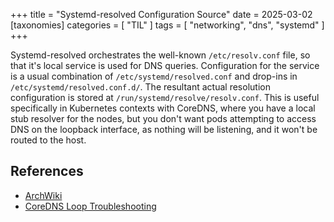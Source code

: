 +++
title = "Systemd-resolved Configuration Source"
date = 2025-03-02
[taxonomies]
categories = [ "TIL" ]
tags = [ "networking", "dns", "systemd" ]
+++

Systemd-resolved orchestrates the well-known `/etc/resolv.conf` file, so that it's local service is used for DNS queries.
Configuration for the service is a usual combination of `/etc/systemd/resolved.conf` and drop-ins in `/etc/systemd/resolved.conf.d/`.
The resultant actual resolution configuration is stored at `/run/systemd/resolve/resolv.conf`.
This is useful specifically in Kubernetes contexts with CoreDNS, where you have a local stub resolver for the nodes,
but you don't want pods attempting to access DNS on the loopback interface, as nothing will be listening, and it won't be routed to the host.

## References

- [ArchWiki](https://wiki.archlinux.org/title/Systemd-resolved)
- [CoreDNS Loop Troubleshooting](https://coredns.io/plugins/loop/#troubleshooting-loops-in-kubernetes-clusters)
